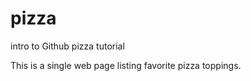 # pizza
intro to Github pizza tutorial

This is a single web page listing favorite pizza toppings. 
